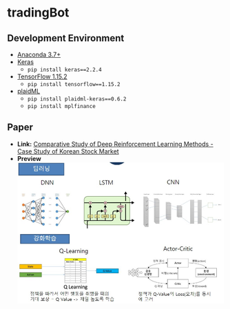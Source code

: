 # tradingBot

## Development Environment
- [Anaconda 3.7+](https://www.anaconda.com/distribution/)
- [Keras](https://keras.io/)
  - `pip install keras==2.2.4`
- [TensorFlow 1.15.2](https://www.tensorflow.org/)
  - `pip install tensorflow==1.15.2`
- [plaidML](https://plaidml.github.io/plaidml/)
  - `pip install plaidml-keras==0.6.2`
  - `pip install mplfinance`

## Paper
- **Link:** [Comparative Study of Deep Reinforcement Learning Methods - Case Study of Korean Stock Market](https://github.com/Seiya-Umemoto/tradingBot/blob/main/readme/KSC2020_Final_v1.0.doc?raw=true)
- **Preview**
![RL Trading Bot](https://github.com/Seiya-Umemoto/tradingBot/blob/main/readme/rl_stock.jpg?raw=true)